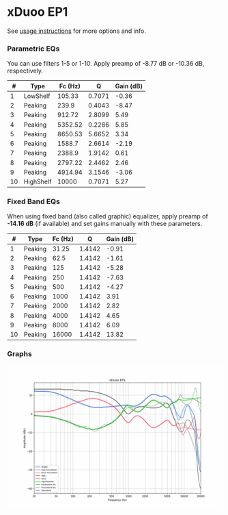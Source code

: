 # xDuoo EP1
See [usage instructions](https://github.com/jaakkopasanen/AutoEq#usage) for more options and info.

### Parametric EQs
You can use filters 1-5 or 1-10. Apply preamp of -8.77 dB or -10.36 dB, respectively.

|   # | Type      |   Fc (Hz) |      Q |   Gain (dB) |
|-----|-----------|-----------|--------|-------------|
|   1 | LowShelf  |    105.33 | 0.7071 |       -0.36 |
|   2 | Peaking   |    239.9  | 0.4043 |       -8.47 |
|   3 | Peaking   |    912.72 | 2.8099 |        5.49 |
|   4 | Peaking   |   5352.52 | 0.2286 |        5.85 |
|   5 | Peaking   |   8650.53 | 5.6652 |        3.34 |
|   6 | Peaking   |   1588.7  | 2.6614 |       -2.19 |
|   7 | Peaking   |   2388.9  | 1.9142 |        0.61 |
|   8 | Peaking   |   2797.22 | 2.4462 |        2.46 |
|   9 | Peaking   |   4914.94 | 3.1546 |       -3.06 |
|  10 | HighShelf |  10000    | 0.7071 |        5.27 |

### Fixed Band EQs
When using fixed band (also called graphic) equalizer, apply preamp of **-14.16 dB** (if available) and set gains manually with these parameters.

|   # | Type    |   Fc (Hz) |      Q |   Gain (dB) |
|-----|---------|-----------|--------|-------------|
|   1 | Peaking |     31.25 | 1.4142 |       -0.91 |
|   2 | Peaking |     62.5  | 1.4142 |       -1.61 |
|   3 | Peaking |    125    | 1.4142 |       -5.28 |
|   4 | Peaking |    250    | 1.4142 |       -7.63 |
|   5 | Peaking |    500    | 1.4142 |       -4.27 |
|   6 | Peaking |   1000    | 1.4142 |        3.91 |
|   7 | Peaking |   2000    | 1.4142 |        2.82 |
|   8 | Peaking |   4000    | 1.4142 |        4.65 |
|   9 | Peaking |   8000    | 1.4142 |        6.09 |
|  10 | Peaking |  16000    | 1.4142 |       13.82 |

### Graphs
![](./xDuoo%20EP1.png)
